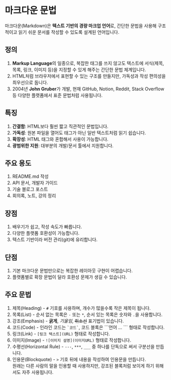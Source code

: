 # 마크다운 문법

마크다운(Markdown)은 **텍스트 기반의 경량 마크업 언어**로, 간단한 문법을 사용해 구조적이고 읽기 쉬운 문서를 작성할 수 있도록 설계된 언어입니다.

## 정의

1.  **Markup Language**의 일종으로, 복잡한 태그를 쓰지 않고도 텍스트에 서식(제목, 목록, 링크, 이미지 등)을 지정할 수 있게 해주는 간단한 문법 체계입니다.
2.  HTML처럼 브라우저에서 표현할 수 있는 구조를 만들지만, 가독성과 작성 편의성을 최우선으로 둡니다.
3.  2004년 **John Gruber**가 개발, 현재 GitHub, Notion, Reddit, Stack Overflow 등 다양한 플랫폼에서 표준 문법처럼 사용됩니다.

## 특징

1. **간결함**: HTML보다 훨씬 짧고 직관적인 문법입니다.
2. **가독성**: 원본 파일을 열어도 태그가 아닌 일반 텍스트처럼 읽기 쉽습니다.
3. **확장성**: HTML 태그와 혼합해서 사용이 가능합니다.
4. **광범위한 지원**: 대부분의 개발/문서 툴에서 지원합니다.

## 주요 용도

1. README.md 작성
2. API 문서, 개발자 가이드
3. 기술 블로그 포스트
4. 회의록, 노트, 강의 정리

## 장점

1. 배우기가 쉽고, 작성 속도가 빠릅니다.
2. 다양한 플랫폼 호환성이 가능합니다.
3. 텍스트 기반이라 버전 관리(git)에 유리합니다.

## 단점

1. 기본 마크다운 문법만으로는 복잡한 레이아웃 구현이 어렵습니다.
2. 플랫폼별로 확장 문법이 달라 호환성 문제가 생길 수 있습니다.

## 주요 문법

1. 제목(Heading) - `#` 기호를 사용하며, 개수가 많을수록 작은 제목이 됩니다.
2. 목록(List) - 순서 없는 목록은 `-` 또는 `*`, 순서 있는 목록은 숫자와 `.`을 사용합니다.
3. 강조(Emphasis) - **굵게**, _기울임_, ~~취소선~~ 표기법이 있습니다.
4. 코드(Code) - 인라인 코드는 `` `코드` ``, 코드 블록은 \```언어 ... \``` 형태로 작성합니다.
5. 링크(Link) - `[링크 텍스트](URL)` 형태로 작성합니다.
6. 이미지(Image) - `![이미지 설명](이미지URL)` 형태로 작성합니다.
7. 수평선(Horizontal Rule) - `---`, `***`, `___` 중 하나를 단독으로 써서 구분선을 만듭니다.
8. 인용문(Blockquote) - `>` 기호 뒤에 내용을 작성하여 인용문을 만듭니다.  
   원래는 다른 사람의 말을 인용할 때 사용하지만, 강조된 블록처럼 보이게 하기 위해서도 자주 사용됩니다.
